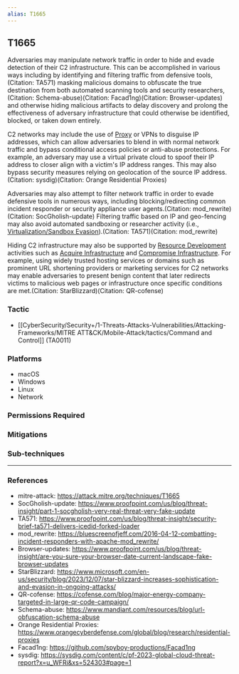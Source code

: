 ```yaml
---
alias: T1665
---
```


## T1665

Adversaries may manipulate network traffic in order to hide and evade detection of their C2 infrastructure. This can be accomplished in various ways including by identifying and filtering traffic from defensive tools,(Citation: TA571) masking malicious domains to obfuscate the true destination from both automated scanning tools and security researchers,(Citation: Schema-abuse)(Citation: Facad1ng)(Citation: Browser-updates) and otherwise hiding malicious artifacts to delay discovery and prolong the effectiveness of adversary infrastructure that could otherwise be identified, blocked, or taken down entirely.

C2 networks may include the use of [Proxy](https://attack.mitre.org/techniques/T1090) or VPNs to disguise IP addresses, which can allow adversaries to blend in with normal network traffic and bypass conditional access policies or anti-abuse protections. For example, an adversary may use a virtual private cloud to spoof their IP address to closer align with a victim's IP address ranges. This may also bypass security measures relying on geolocation of the source IP address.(Citation: sysdig)(Citation: Orange Residential Proxies)

Adversaries may also attempt to filter network traffic in order to evade defensive tools in numerous ways, including blocking/redirecting common incident responder or security appliance user agents.(Citation: mod_rewrite)(Citation: SocGholish-update) Filtering traffic based on IP and geo-fencing may also avoid automated sandboxing or researcher activity (i.e., [Virtualization/Sandbox Evasion](https://attack.mitre.org/techniques/T1497)).(Citation: TA571)(Citation: mod_rewrite)

Hiding C2 infrastructure may also be supported by [Resource Development](https://attack.mitre.org/tactics/TA0042) activities such as [Acquire Infrastructure](https://attack.mitre.org/techniques/T1583) and [Compromise Infrastructure](https://attack.mitre.org/techniques/T1584). For example, using widely trusted hosting services or domains such as prominent URL shortening providers or marketing services for C2 networks may enable adversaries to present benign content that later redirects victims to malicious web pages or infrastructure once specific conditions are met.(Citation: StarBlizzard)(Citation: QR-cofense)


### Tactic
- [[CyberSecurity/Security+/1-Threats-Attacks-Vulnerabilities/Attacking-Frameworks/MITRE ATT&CK/Mobile-Attack/tactics/Command and Control]] (TA0011)

### Platforms
- macOS
- Windows
- Linux
- Network

### Permissions Required

### Mitigations

### Sub-techniques


---
### References

- mitre-attack: https://attack.mitre.org/techniques/T1665
- SocGholish-update: https://www.proofpoint.com/us/blog/threat-insight/part-1-socgholish-very-real-threat-very-fake-update
- TA571: https://www.proofpoint.com/us/blog/threat-insight/security-brief-ta571-delivers-icedid-forked-loader
- mod_rewrite: https://bluescreenofjeff.com/2016-04-12-combatting-incident-responders-with-apache-mod_rewrite/
- Browser-updates: https://www.proofpoint.com/us/blog/threat-insight/are-you-sure-your-browser-date-current-landscape-fake-browser-updates
- StarBlizzard: https://www.microsoft.com/en-us/security/blog/2023/12/07/star-blizzard-increases-sophistication-and-evasion-in-ongoing-attacks/
- QR-cofense: https://cofense.com/blog/major-energy-company-targeted-in-large-qr-code-campaign/
- Schema-abuse: https://www.mandiant.com/resources/blog/url-obfuscation-schema-abuse
- Orange Residential Proxies: https://www.orangecyberdefense.com/global/blog/research/residential-proxies
- Facad1ng: https://github.com/spyboy-productions/Facad1ng
- sysdig: https://sysdig.com/content/c/pf-2023-global-cloud-threat-report?x=u_WFRi&xs=524303#page=1
